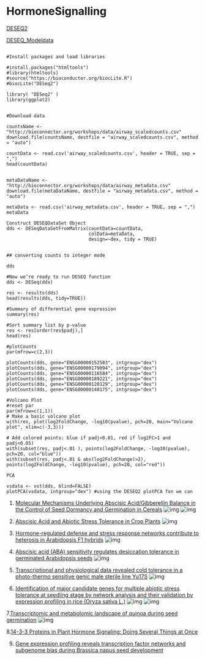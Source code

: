 # HormoneSignalling

[DESEQ2](https://lashlock.github.io/compbio/R_presentation.html)

[DESEQ_Modeldata](https://bioconnector.github.io/workshops/data.html)

```{r}

#Install packages and load libraries

#install.packages("htmltools")
#library(htmltools)
#source("https://bioconductor.org/biocLite.R")
#biocLite("DESeq2")

library( "DESeq2" )
library(ggplot2)


#Download data

countsName <- "http://bioconnector.org/workshops/data/airway_scaledcounts.csv"
download.file(countsName, destfile = "airway_scaledcounts.csv", method = "auto")

countData <- read.csv('airway_scaledcounts.csv', header = TRUE, sep = ",")
head(countData)


metaDataName <- "http://bioconnector.org/workshops/data/airway_metadata.csv"
download.file(metaDataName, destfile = "airway_metadata.csv", method = "auto")

metaData <- read.csv('airway_metadata.csv', header = TRUE, sep = ",")
metaData

Construct DESEQDataSet Object
dds <- DESeqDataSetFromMatrix(countData=countData, 
                              colData=metaData, 
                              design=~dex, tidy = TRUE)
							  
							  
## converting counts to integer mode

dds

#Now we’re ready to run DESEQ function
dds <- DESeq(dds)

res <- results(dds)
head(results(dds, tidy=TRUE))

#Summary of differential gene expression
summary(res) 

#Sort summary list by p-value
res <- res[order(res$padj),]
head(res)

#plotCounts
par(mfrow=c(2,3))

plotCounts(dds, gene="ENSG00000152583", intgroup="dex")
plotCounts(dds, gene="ENSG00000179094", intgroup="dex")
plotCounts(dds, gene="ENSG00000116584", intgroup="dex")
plotCounts(dds, gene="ENSG00000189221", intgroup="dex")
plotCounts(dds, gene="ENSG00000120129", intgroup="dex")
plotCounts(dds, gene="ENSG00000148175", intgroup="dex")

#Volcano Plot
#reset par
par(mfrow=c(1,1))
# Make a basic volcano plot
with(res, plot(log2FoldChange, -log10(pvalue), pch=20, main="Volcano plot", xlim=c(-3,3)))

# Add colored points: blue if padj<0.01, red if log2FC>1 and padj<0.05)
with(subset(res, padj<.01 ), points(log2FoldChange, -log10(pvalue), pch=20, col="blue"))
with(subset(res, padj<.01 & abs(log2FoldChange)>2), points(log2FoldChange, -log10(pvalue), pch=20, col="red"))

PCA

vsdata <- vst(dds, blind=FALSE)
plotPCA(vsdata, intgroup="dex") #using the DESEQ2 plotPCA fxn we can

```



1. [Molecular Mechanisms Underlying Abscisic Acid/Gibberellin Balance in the Control of Seed Dormancy and Germination in Cereals](https://www.frontiersin.org/articles/10.3389/fpls.2018.00668/full)
![img](https://www.frontiersin.org/files/Articles/362906/fpls-09-00668-HTML/image_m/fpls-09-00668-g001.jpg)
![img](https://www.frontiersin.org/files/Articles/362906/fpls-09-00668-HTML/image_m/fpls-09-00668-g002.jpg)

2. [Abscisic Acid and Abiotic Stress Tolerance in Crop Plants](https://www.frontiersin.org/articles/10.3389/fpls.2016.00571/full)
![img](https://www.frontiersin.org/files/Articles/190245/fpls-07-00571-HTML-r1/image_m/fpls-07-00571-g001.jpg)

3. [Hormone-regulated defense and stress response networks contribute to heterosis in Arabidopsis F1 hybrids](https://www.pnas.org/doi/full/10.1073/pnas.1519926112)
![img](https://www.pnas.org/cms/10.1073/pnas.1519926112/asset/a45b2234-12d9-4b07-9c19-5ef9f0ede0a1/assets/graphic/pnas.1519926112fig02.jpeg)

4. [Abscisic acid (ABA) sensitivity regulates desiccation tolerance in germinated Arabidopsis seeds](https://nph.onlinelibrary.wiley.com/doi/10.1111/nph.12785)
![img](https://nph.onlinelibrary.wiley.com/cms/asset/d76c8c9a-22b4-4bb4-9694-5b5ac86a93b9/nph12785-fig-0003-m.jpg)

5. [Transcriptional and physiological data revealed cold tolerance in a photo-thermo sensitive genic male sterile line Yu17S](https://bmcplantbiol.biomedcentral.com/articles/10.1186/s12870-022-03437-8)
![img](https://media.springernature.com/full/springer-static/image/art%3A10.1186%2Fs12870-022-03437-8/MediaObjects/12870_2022_3437_Fig3_HTML.png?as=webp)

6. [Identification of major candidate genes for multiple abiotic stress tolerance at seedling stage by network analysis and their validation by expression profiling in rice (Oryza sativa L.)](https://link.springer.com/article/10.1007/s13205-022-03182-7)
![img](https://media.springernature.com/full/springer-static/image/art%3A10.1007%2Fs13205-022-03182-7/MediaObjects/13205_2022_3182_Fig1_HTML.png?as=webp)
![img](https://media.springernature.com/full/springer-static/image/art%3A10.1007%2Fs13205-022-03182-7/MediaObjects/13205_2022_3182_Fig2_HTML.png?as=webp)

7.[Transcriptomic and metabolomic landscape of quinoa during seed germination](https://bmcplantbiol.biomedcentral.com/articles/10.1186/s12870-022-03621-w#Sec10)
![img](https://media.springernature.com/full/springer-static/image/art%3A10.1186%2Fs12870-022-03621-w/MediaObjects/12870_2022_3621_Fig2_HTML.png?as=webp)

8.[14-3-3 Proteins in Plant Hormone Signaling: Doing Several Things at Once](https://www.frontiersin.org/articles/10.3389/fpls.2018.00297/full#h5)

9. [Gene expression profiling reveals transcription factor networks and subgenome bias during Brassica napus seed development](https://onlinelibrary.wiley.com/doi/full/10.1111/tpj.15587)

